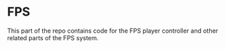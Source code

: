 # FPS 
This part of the repo contains code for the FPS player controller and other related parts of the FPS system.